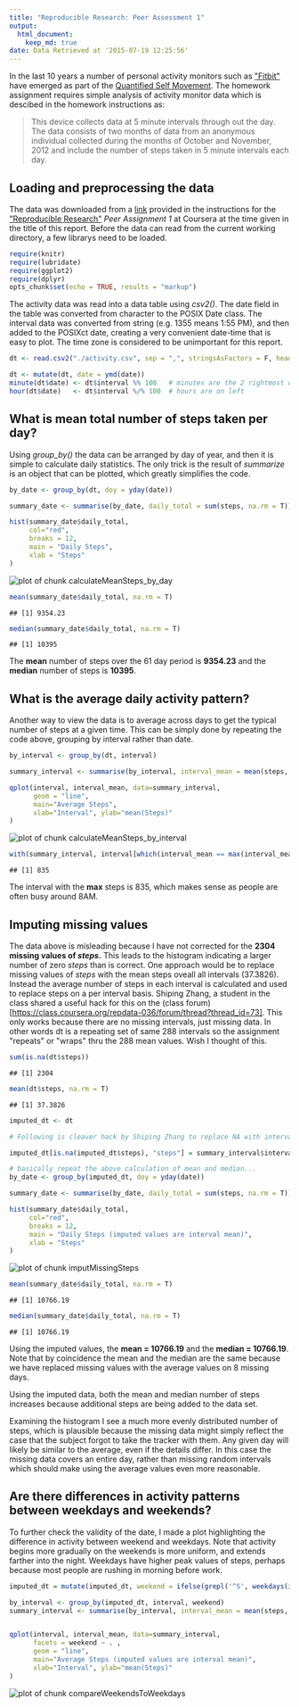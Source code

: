 ```yaml
---
title: "Reproducible Research: Peer Assessment 1"  
output:  
  html_document:  
    keep_md: true  
date: Data Retrieved at '2015-07-19 12:25:56'
---
```

In the last 10 years a number of personal activity monitors such as ["Fitbit"](https://en.wikipedia.org/wiki/Fitbit) have emerged as part of the [Quantified Self Movement](https://en.wikipedia.org/wiki/Quantified_Self). The homework assignment requires simple analysis of activity monitor data which is descibed in the homework instructions as:

> This device collects data at 5 minute intervals through out the day. The data consists of two months of data from an anonymous individual collected during the months of October and November, 2012 and include the number of steps taken in 5 minute intervals each day.

## Loading and preprocessing the data

The data was downloaded from a [link](https://d396qusza40orc.cloudfront.net/repdata%2Fdata%2Factivity.zip) provided in the instructions for the ["Reproducible Research"](https://www.coursera.org/course/repdata) *Peer Assignment 1* at Coursera at the time given in the title of this report. Before the data can read from the current working directory, a few librarys need to be loaded.


```r
require(knitr)
require(lubridate)
require(ggplot2)
require(dplyr)
opts_chunk$set(echo = TRUE, results = "markup")
```
The activity data was read into a data table using *csv2()*. The date field in the table was converted from character to the POSIX Date class. The interval data was converted from string (e.g. 1355 means 1:55 PM), and then added to the POSIXct date, creating a very convenient date-time that is easy to plot. The time zone is considered to be unimportant for this report.


```r
dt <- read.csv2("./activity.csv", sep = ",", stringsAsFactors = F, header = T)  

dt <- mutate(dt, date = ymd(date))
minute(dt$date) <- dt$interval %% 100   # minutes are the 2 rightmost digits
hour(dt$date)   <- dt$interval %/% 100  # hours are on left
```

## What is mean total number of steps taken per day?
Using *group_by()* the data can be arranged by day of year, and then it is simple to calculate daily statistics. The only trick is the result of *summarize* is an object that can be plotted, which greatly simplifies the code.

```r
by_date <- group_by(dt, doy = yday(date))

summary_date <- summarise(by_date, daily_total = sum(steps, na.rm = T))

hist(summary_date$daily_total,
     col="red", 
     breaks = 12,
     main = "Daily Steps", 
     xlab = "Steps"
)
```

![plot of chunk calculateMeanSteps_by_day](figure/calculateMeanSteps_by_day-1.png) 

```r
mean(summary_date$daily_total, na.rm = T)
```

```
## [1] 9354.23
```

```r
median(summary_date$daily_total, na.rm = T)
```

```
## [1] 10395
```

The **mean** number of steps over the 61 day period is **9354.23** and the **median** number of steps is **10395**.

## What is the average daily activity pattern?

Another way to view the data is to average across days to get the typical number of steps at a given time. This can be simply done by repeating the code above, grouping by interval rather than date.

```r
by_interval <- group_by(dt, interval)

summary_interval <- summarise(by_interval, interval_mean = mean(steps, na.rm = TRUE))

qplot(interval, interval_mean, data=summary_interval, 
      geom = "line",
      main="Average Steps",
      xlab="Interval", ylab="mean(Steps)"
)
```

![plot of chunk calculateMeanSteps_by_interval](figure/calculateMeanSteps_by_interval-1.png) 

```r
with(summary_interval, interval[which(interval_mean == max(interval_mean))])
```

```
## [1] 835
```

The interval with the **max** steps is 835, which makes sense as people are often busy around 8AM.


## Imputing missing values

The data above is misleading because I have not corrected for the **2304 missing values of *steps*.** This leads to the histogram indicating a larger number of zero *steps* than is correct. One approach would be to replace missing values of *steps* with the mean steps oveall all intervals (37.3826). Instead the average number of steps in each interval is calculated and used to replace steps on a per interval basis. Shiping Zhang, a student in the class shared a useful hack for this on the (class forum)[https://class.coursera.org/repdata-036/forum/thread?thread_id=73]. This only works because there are no missing intervals, just missing data. In other words dt is a repeating set of same 288 intervals so the assignment "repeats" or "wraps" thru the 288 mean values. Wish I thought of this.


```r
sum(is.na(dt$steps))
```

```
## [1] 2304
```

```r
mean(dt$steps, na.rm = T)
```

```
## [1] 37.3826
```

```r
imputed_dt <- dt

# Following is cleaver hack by Shiping Zhang to replace NA with interval mean.

imputed_dt[is.na(imputed_dt$steps), "steps"] = summary_interval$interval_mean

# basically repeat the above calculation of mean and median...
by_date <- group_by(imputed_dt, doy = yday(date))

summary_date <- summarise(by_date, daily_total = sum(steps, na.rm = T))

hist(summary_date$daily_total,
     col="red", 
     breaks = 12,
     main = "Daily Steps (imputed values are interval mean)", 
     xlab = "Steps"
)
```

![plot of chunk imputMissingSteps](figure/imputMissingSteps-1.png) 

```r
mean(summary_date$daily_total, na.rm = T)
```

```
## [1] 10766.19
```

```r
median(summary_date$daily_total, na.rm = T)
```

```
## [1] 10766.19
```

Using the imputed values, the **mean = 10766.19** and the **median = 10766.19**. Note that by coincidence the mean and the median are the same because we have replaced missing values with the average values on 8 missing days. 

Using the imputed data, both the mean and median number of steps increases because additional steps are being added to the data set. 

Examining the histogram I see a much more evenly distributed number of steps, which is plausible because the missing data might simply reflect the case that the subject forgot to take the tracker with them. Any given day will likely be similar to the average, even if the details differ. In this case the missing data covers an entire day, rather than missing random intervals which should make using the average values even more reasonable.

## Are there differences in activity patterns between weekdays and weekends?

To further check the validity of the date, I made a plot highlighting the difference in activity between weekend and weekdays. Note that activity begins more gradually on the weekends is more uniform, and extends farther into the night. Weekdays have higher peak values of steps, perhaps because most people are rushing in morning before work. 

```r
imputed_dt = mutate(imputed_dt, weekend = ifelse(grepl('^S', weekdays(imputed_dt$date)), "weekend", "weekday"))

by_interval <- group_by(imputed_dt, interval, weekend)
summary_interval <- summarise(by_interval, interval_mean = mean(steps, na.rm = TRUE))


qplot(interval, interval_mean, data=summary_interval,
      facets = weekend ~ . ,
      geom = "line",
      main="Average Steps (imputed values are interval mean)",
      xlab="Interval", ylab="mean(Steps)"
)
```

![plot of chunk compareWeekendsToWeekdays](figure/compareWeekendsToWeekdays-1.png) 
